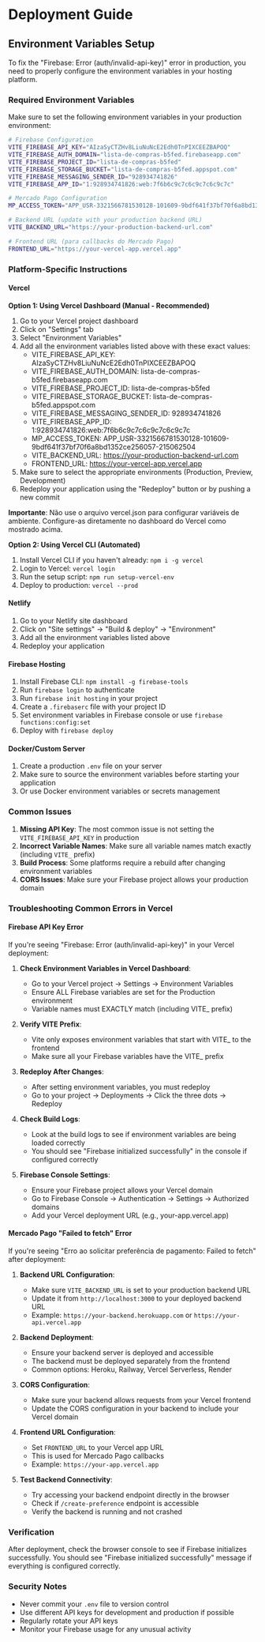 # Deployment Guide

## Environment Variables Setup

To fix the "Firebase: Error (auth/invalid-api-key)" error in production, you need to properly configure the environment variables in your hosting platform.

### Required Environment Variables

Make sure to set the following environment variables in your production environment:

```bash
# Firebase Configuration
VITE_FIREBASE_API_KEY="AIzaSyCTZHv8LiuNuNcE2Edh0TnPIXCEEZBAPOQ"
VITE_FIREBASE_AUTH_DOMAIN="lista-de-compras-b5fed.firebaseapp.com"
VITE_FIREBASE_PROJECT_ID="lista-de-compras-b5fed"
VITE_FIREBASE_STORAGE_BUCKET="lista-de-compras-b5fed.appspot.com"
VITE_FIREBASE_MESSAGING_SENDER_ID="928934741826"
VITE_FIREBASE_APP_ID="1:928934741826:web:7f6b6c9c7c6c9c7c6c9c7c"

# Mercado Pago Configuration
MP_ACCESS_TOKEN="APP_USR-3321566781530128-101609-9bdf641f37bf70f6a8bd1352ce256057-215062504"

# Backend URL (update with your production backend URL)
VITE_BACKEND_URL="https://your-production-backend-url.com"

# Frontend URL (para callbacks do Mercado Pago)
FRONTEND_URL="https://your-vercel-app.vercel.app"
```

### Platform-Specific Instructions

#### Vercel

**Option 1: Using Vercel Dashboard (Manual - Recommended)**
1. Go to your Vercel project dashboard
2. Click on "Settings" tab
3. Select "Environment Variables"
4. Add all the environment variables listed above with these exact values:
   - VITE_FIREBASE_API_KEY: AIzaSyCTZHv8LiuNuNcE2Edh0TnPIXCEEZBAPOQ
   - VITE_FIREBASE_AUTH_DOMAIN: lista-de-compras-b5fed.firebaseapp.com
   - VITE_FIREBASE_PROJECT_ID: lista-de-compras-b5fed
   - VITE_FIREBASE_STORAGE_BUCKET: lista-de-compras-b5fed.appspot.com
   - VITE_FIREBASE_MESSAGING_SENDER_ID: 928934741826
   - VITE_FIREBASE_APP_ID: 1:928934741826:web:7f6b6c9c7c6c9c7c6c9c7c
   - MP_ACCESS_TOKEN: APP_USR-3321566781530128-101609-9bdf641f37bf70f6a8bd1352ce256057-215062504
   - VITE_BACKEND_URL: https://your-production-backend-url.com
   - FRONTEND_URL: https://your-vercel-app.vercel.app
5. Make sure to select the appropriate environments (Production, Preview, Development)
6. Redeploy your application using the "Redeploy" button or by pushing a new commit

**Importante**: Não use o arquivo vercel.json para configurar variáveis de ambiente. Configure-as diretamente no dashboard do Vercel como mostrado acima.

**Option 2: Using Vercel CLI (Automated)**
1. Install Vercel CLI if you haven't already: `npm i -g vercel`
2. Login to Vercel: `vercel login`
3. Run the setup script: `npm run setup-vercel-env`
4. Deploy to production: `vercel --prod`

#### Netlify
1. Go to your Netlify site dashboard
2. Click on "Site settings" → "Build & deploy" → "Environment"
3. Add all the environment variables listed above
4. Redeploy your application

#### Firebase Hosting
1. Install Firebase CLI: `npm install -g firebase-tools`
2. Run `firebase login` to authenticate
3. Run `firebase init hosting` in your project
4. Create a `.firebaserc` file with your project ID
5. Set environment variables in Firebase console or use `firebase functions:config:set`
6. Deploy with `firebase deploy`

#### Docker/Custom Server
1. Create a production `.env` file on your server
2. Make sure to source the environment variables before starting your application
3. Or use Docker environment variables or secrets management

### Common Issues

1. **Missing API Key**: The most common issue is not setting the `VITE_FIREBASE_API_KEY` in production
2. **Incorrect Variable Names**: Make sure all variable names match exactly (including `VITE_` prefix)
3. **Build Process**: Some platforms require a rebuild after changing environment variables
4. **CORS Issues**: Make sure your Firebase project allows your production domain

### Troubleshooting Common Errors in Vercel

#### Firebase API Key Error

If you're seeing "Firebase: Error (auth/invalid-api-key)" in your Vercel deployment:

1. **Check Environment Variables in Vercel Dashboard**:
   - Go to your Vercel project → Settings → Environment Variables
   - Ensure ALL Firebase variables are set for the Production environment
   - Variable names must EXACTLY match (including VITE_ prefix)

2. **Verify VITE Prefix**:
   - Vite only exposes environment variables that start with VITE_ to the frontend
   - Make sure all your Firebase variables have the VITE_ prefix

3. **Redeploy After Changes**:
   - After setting environment variables, you must redeploy
   - Go to your project → Deployments → Click the three dots → Redeploy

4. **Check Build Logs**:
   - Look at the build logs to see if environment variables are being loaded correctly
   - You should see "Firebase initialized successfully" in the console if configured correctly

5. **Firebase Console Settings**:
   - Ensure your Firebase project allows your Vercel domain
   - Go to Firebase Console → Authentication → Settings → Authorized domains
   - Add your Vercel deployment URL (e.g., your-app.vercel.app)

#### Mercado Pago "Failed to fetch" Error

If you're seeing "Erro ao solicitar preferência de pagamento: Failed to fetch" after deployment:

1. **Backend URL Configuration**:
   - Make sure `VITE_BACKEND_URL` is set to your production backend URL
   - Update it from `http://localhost:3000` to your deployed backend URL
   - Example: `https://your-backend.herokuapp.com` or `https://your-api.vercel.app`

2. **Backend Deployment**:
   - Ensure your backend server is deployed and accessible
   - The backend must be deployed separately from the frontend
   - Common options: Heroku, Railway, Vercel Serverless, Render

3. **CORS Configuration**:
   - Make sure your backend allows requests from your Vercel frontend
   - Update the CORS configuration in your backend to include your Vercel domain

4. **Frontend URL Configuration**:
   - Set `FRONTEND_URL` to your Vercel app URL
   - This is used for Mercado Pago callbacks
   - Example: `https://your-app.vercel.app`

5. **Test Backend Connectivity**:
   - Try accessing your backend endpoint directly in the browser
   - Check if `/create-preference` endpoint is accessible
   - Verify the backend is running and not crashed

### Verification

After deployment, check the browser console to see if Firebase initializes successfully. You should see "Firebase initialized successfully" message if everything is configured correctly.

### Security Notes

- Never commit your `.env` file to version control
- Use different API keys for development and production if possible
- Regularly rotate your API keys
- Monitor your Firebase usage for any unusual activity